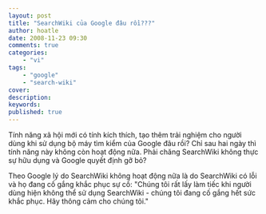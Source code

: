 ```yaml
---
layout: post
title: "SearchWiki của Google đâu rồi???"
author: hoatle
date: 2008-11-23 09:30
comments: true
categories:
    - "vi"
tags:
    - "google"
    - "search-wiki"
cover:
description:
keywords:
published: true
---
```


Tính năng xã hội mới có tính kích thích, tạo thêm trải nghiệm cho người dùng khi sử dụng bộ máy tìm
kiểm của Google đâu rồi? Chỉ sau hai ngày thì tính năng này không còn hoạt động nữa. Phải chăng
SearchWiki không thực sự hữu dụng và Google quyết định gỡ bỏ?

Theo Google lý do SearchWiki không hoạt động nữa là do SearchWiki có lỗi và họ đang cố gắng khắc
phục sự cố: "Chúng tôi rất lấy làm tiếc khi người dùng hiện không thể sử dụng SearchWiki - chúng tôi
đang cố gắng hết sức khắc phục. Hãy thông cảm cho chúng tôi."
